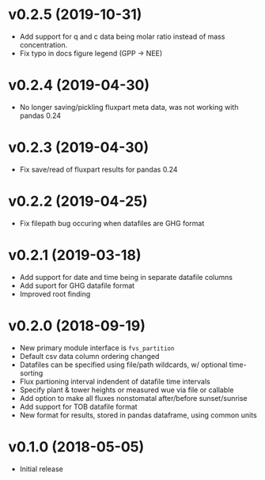 # v0.2.5 (2019-10-31)
- Add support for q and c data being molar ratio instead of mass concentration.
- Fix typo in docs figure legend (GPP -> NEE)

# v0.2.4 (2019-04-30)
- No longer saving/pickling fluxpart meta data, was not working with pandas 0.24  

# v0.2.3 (2019-04-30)
- Fix save/read of fluxpart results for pandas 0.24  

# v0.2.2 (2019-04-25)
- Fix filepath bug occuring when datafiles are GHG format

# v0.2.1 (2019-03-18)
- Add support for date and time being in separate datafile columns
- Add suport for GHG datafile format
- Improved root finding 

# v0.2.0 (2018-09-19)
- New primary module interface is ``fvs_partition``
- Default csv data column ordering changed
- Datafiles can be specified using file/path wildcards, w/ optional time-sorting
- Flux partioning interval indendent of datafile time intervals 
- Specify plant & tower heights or measured wue via file or callable
- Add option to make all fluxes nonstomatal after/before sunset/sunrise
- Add support for TOB datafile format
- New format for results, stored in pandas dataframe, using common units

# v0.1.0 (2018-05-05)
- Initial release
